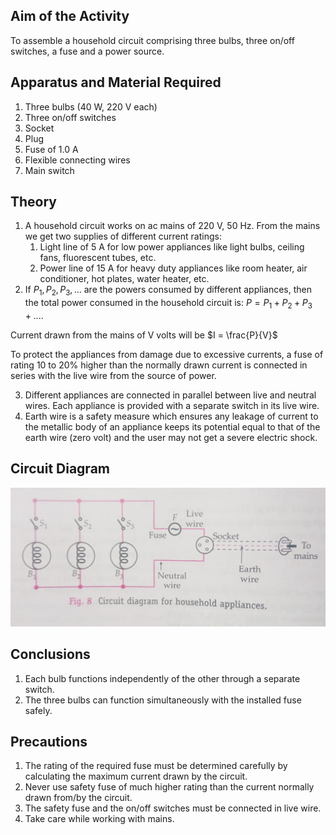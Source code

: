 ## Aim of the Activity 
To assemble a household circuit comprising three bulbs, three on/off switches, a fuse and a power source. 

## Apparatus and Material Required 
1. Three bulbs (40 W, 220 V each)
2. Three on/off switches 
3. Socket
4. Plug
5. Fuse of 1.0 A 
6. Flexible connecting wires 
7. Main switch 

## Theory 
1. A household circuit works on ac mains of 220 V, 50 Hz. From the mains we get two supplies of different current ratings: 
    1. Light line of 5 A for low power appliances like light bulbs, ceiling fans, fluorescent tubes, etc.
    2. Power line of 15 A for heavy duty appliances like room heater, air conditioner, hot plates, water heater, etc. 
2. If $P_1, P_2, P_3, ...$ are the powers consumed by different appliances, then the total power consumed in the household circuit is: $P = P_1 + P_2 + P_3 + ....$

Current drawn from the mains of V volts will be $I = \frac{P}{V}$

To protect the appliances from damage due to excessive currents, a fuse of rating 10 to 20% higher than the normally drawn current is connected in series with the live wire from the source of power. 

3. Different appliances are connected in parallel between live and neutral wires. Each appliance is provided with a separate switch in its live wire. 
4. Earth wire is a safety measure which ensures any leakage of current to the metallic body of an appliance keeps its potential equal to that of the earth wire (zero volt) and the user may not get a severe electric shock. 

## Circuit Diagram 
![diagram](./img/1-diagram.jpg) 

## Conclusions 
1. Each bulb functions independently of the other through a separate switch. 
2. The three bulbs can function simultaneously with the installed fuse safely. 

## Precautions 
1. The rating of the required fuse must be determined carefully by calculating the maximum current drawn by the circuit. 
2. Never use safety fuse of much higher rating than the current normally drawn from/by the circuit.
3. The safety fuse and the on/off switches must be connected in live wire. 
4. Take care while working with mains. 
